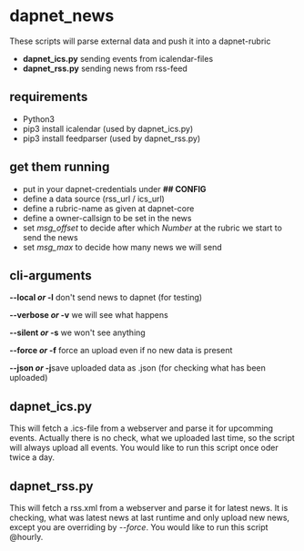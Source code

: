 # dapnet_news

These scripts will parse external data and push it into a dapnet-rubric

* **dapnet_ics.py** sending events from icalendar-files
* **dapnet_rss.py** sending news from rss-feed


## requirements

* Python3
* pip3 install icalendar (used by dapnet_ics.py)
* pip3 install feedparser (used by dapnet_rss.py)


## get them running

* put in your dapnet-credentials under **## CONFIG**
* define a data source (rss_url / ics_url)
* define a rubric-name as given at dapnet-core
* define a owner-callsign to be set in the news
* set *msg_offset* to decide after which *Number* at the rubric we start to send the news
* set *msg_max* to decide how many news we will send


## cli-arguments

**--local *or* -l** don't send news to dapnet (for testing)

**--verbose *or* -v** we will see what happens

**--silent *or* -s** we won't see anything

**--force *or* -f** force an upload even if no new data is present

**--json *or* -j**save uploaded data as .json (for checking what has been uploaded)


## dapnet_ics.py

This will fetch a .ics-file from a webserver and parse it for upcomming events. 
Actually there is no check, what we uploaded last time, so the script will always upload all events.
You would like to run this script once oder twice a day.


## dapnet_rss.py

This will fetch a rss.xml from a webserver and parse it for latest news.
It is checking, what was latest news at last runtime and only upload new news, except you are overriding by *--force*.
You would like to run this script @hourly.
